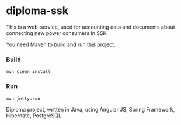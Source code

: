# diploma-ssk
This is a web-service, used for accounting data and documents about connecting new power consumers in SSK. 

You need Maven to build and run this project. 
### Build
```
mvn clean install
```
### Run
```
mvn jetty:run
```
Diploma project, written in Java, using Angular JS, Spring Framework, Hibernate, PostgreSQL.


